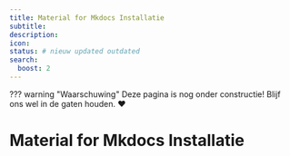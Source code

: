 ```yaml
---
title: Material for Mkdocs Installatie
subtitle:
description:
icon:
status: # nieuw updated outdated
search:
  boost: 2 
---
```


??? warning "Waarschuwing"
    Deze pagina is nog onder constructie! Blijf ons wel in de gaten houden. :heart:

# Material for Mkdocs Installatie

